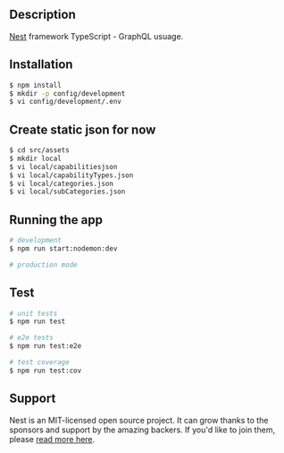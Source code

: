 ## Description

[Nest](https://github.com/nestjs/nest) framework TypeScript  - GraphQL usuage.

## Installation

```bash
$ npm install
$ mkdir -p config/development
$ vi config/development/.env
```
## Create static json for now <Replace with data from DB>
```bash
$ cd src/assets
$ mkdir local
$ vi local/capabilitiesjson
$ vi local/capabilityTypes.json
$ vi local/categories.json
$ vi local/subCategories.json
```


## Running the app

```bash
# development
$ npm run start:nodemon:dev

# production mode

```

## Test

```bash
# unit tests
$ npm run test

# e2e tests
$ npm run test:e2e

# test coverage
$ npm run test:cov
```

## Support

Nest is an MIT-licensed open source project. It can grow thanks to the sponsors and support by the amazing backers. If you'd like to join them, please [read more here](https://docs.nestjs.com/support).
